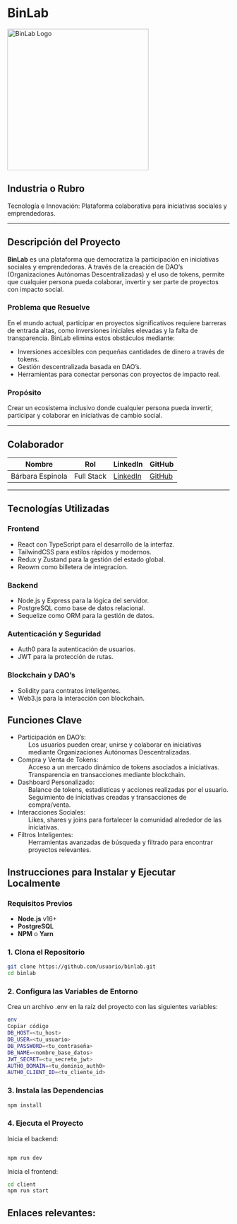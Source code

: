 # BinLab
<img src="../frontend/src/assets/LogoLarge.png" alt="BinLab Logo" width="320" />

## Industria o Rubro  
Tecnología e Innovación: Plataforma colaborativa para iniciativas sociales y emprendedoras.

---

## Descripción del Proyecto  

**BinLab** es una plataforma que democratiza la participación en iniciativas sociales y emprendedoras. A través de la creación de DAO’s (Organizaciones Autónomas Descentralizadas) y el uso de tokens, permite que cualquier persona pueda colaborar, invertir y ser parte de proyectos con impacto social.

### Problema que Resuelve  
En el mundo actual, participar en proyectos significativos requiere barreras de entrada altas, como inversiones iniciales elevadas y la falta de transparencia. BinLab elimina estos obstáculos mediante:  
- Inversiones accesibles con pequeñas cantidades de dinero a través de tokens.  
- Gestión descentralizada basada en DAO’s.  
- Herramientas para conectar personas con proyectos de impacto real.  

### Propósito  
Crear un ecosistema inclusivo donde cualquier persona pueda invertir, participar y colaborar en iniciativas de cambio social.

---

## Colaborador 

| Nombre               | Rol                  | LinkedIn                                   | GitHub                   |
|----------------------|----------------------|-------------------------------------------|--------------------------|
|Bárbara Espinola| Full Stack | [LinkedIn](https://linkedin.com/in/...)    | [GitHub](https://github.com/...) |

---

## Tecnologías Utilizadas
### Frontend
<ul>
<li>React con TypeScript para el desarrollo de la interfaz.</li>
<li>TailwindCSS para estilos rápidos y modernos.</li>
<li>Redux y Zustand para la gestión del estado global.</li>
<li>Reowm como billetera de integracíon.</li>
</ul>

### Backend
<ul>
<li>Node.js y Express para la lógica del servidor.</li>
<li>PostgreSQL como base de datos relacional.</li>
<li>Sequelize como ORM para la gestión de datos.</li>
</ul>

### Autenticación y Seguridad
<ul>
<li>Auth0 para la autenticación de usuarios.</li>
<li>JWT para la protección de rutas.</li>
</ul>

### Blockchain y DAO’s
<ul>
<li>Solidity para contratos inteligentes.</li>
<li>Web3.js para la interacción con blockchain.</li>
</ul>

## Funciones Clave
<ul>
    <li>Participación en DAO’s:
        <ul>
        Los usuarios pueden crear, unirse y colaborar en iniciativas mediante Organizaciones Autónomas Descentralizadas.</ul>
    </li>  
    <li>Compra y Venta de Tokens:
        <ul>
        Acceso a un mercado dinámico de tokens asociados a iniciativas.
        Transparencia en transacciones mediante blockchain.
        </ul>
    </li>
    <li>Dashboard Personalizado:
        <ul>
        Balance de tokens, estadísticas y acciones realizadas por el usuario.
        Seguimiento de iniciativas creadas y transacciones de compra/venta.
        </ul>
    </li>
    <li>Interacciones Sociales:
        <ul>Likes, shares y joins para fortalecer la comunidad alrededor de las iniciativas.
        </ul>
    </li>
    <li>Filtros Inteligentes:
        <ul>
        Herramientas avanzadas de búsqueda y filtrado para encontrar proyectos relevantes.
        </ul>
    </li>
</ul>

## Instrucciones para Instalar y Ejecutar Localmente  

### Requisitos Previos  
- **Node.js** v16+  
- **PostgreSQL**  
- **NPM** o **Yarn**  

### 1. Clona el Repositorio  
```bash
git clone https://github.com/usuario/binlab.git
cd binlab
```
### 2. Configura las Variables de Entorno
Crea un archivo .env en la raíz del proyecto con las siguientes variables:

```bash
env
Copiar código
DB_HOST=<tu_host>
DB_USER=<tu_usuario>
DB_PASSWORD=<tu_contraseña>
DB_NAME=<nombre_base_datos>
JWT_SECRET=<tu_secreto_jwt>
AUTH0_DOMAIN=<tu_dominio_auth0>
AUTH0_CLIENT_ID=<tu_cliente_id>
```
### 3. Instala las Dependencias

```bash
npm install
```
### 4. Ejecuta el Proyecto
Inicia el backend:
```bash

npm run dev
```
Inicia el frontend:

```bash
cd client
npm run start
```
## Enlaces relevantes:
